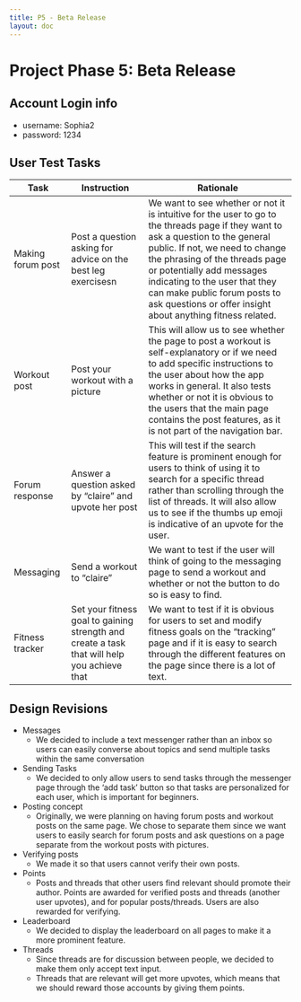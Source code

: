 ```yaml
---
title: P5 - Beta Release
layout: doc
---
```


# **Project Phase 5: Beta Release**

## Account Login info

- username: Sophia2
- password: 1234

## User Test Tasks

| Task              | Instruction                                                                                 | Rationale                                                                                                                                                                                                                                                                                                                                                        |
| ----------------- | ------------------------------------------------------------------------------------------- | ---------------------------------------------------------------------------------------------------------------------------------------------------------------------------------------------------------------------------------------------------------------------------------------------------------------------------------------------------------------- |
| Making forum post | Post a question asking for advice on the best leg exercisesn                                | We want to see whether or not it is intuitive for the user to go to the threads page if they want to ask a question to the general public. If not, we need to change the phrasing of the threads page or potentially add messages indicating to the user that they can make public forum posts to ask questions or offer insight about anything fitness related. |
| Workout post      | Post your workout with a picture                                                            | This will allow us to see whether the page to post a workout is self-explanatory or if we need to add specific instructions to the user about how the app works in general. It also tests whether or not it is obvious to the users that the main page contains the post features, as it is not part of the navigation bar.                                      |
| Forum response    | Answer a question asked by “claire” and upvote her post                                     | This will test if the search feature is prominent enough for users to think of using it to search for a specific thread rather than scrolling through the list of threads. It will also allow us to see if the thumbs up emoji is indicative of an upvote for the user.                                                                                          |
| Messaging         | Send a workout to “claire”                                                                  | We want to test if the user will think of going to the messaging page to send a workout and whether or not the button to do so is easy to find.                                                                                                                                                                                                                  |
| Fitness tracker   | Set your fitness goal to gaining strength and create a task that will help you achieve that | We want to test if it is obvious for users to set and modify fitness goals on the “tracking” page and if it is easy to search through the different features on the page since there is a lot of text.                                                                                                                                                           |

## Design Revisions

- Messages
  - We decided to include a text messenger rather than an inbox so users can easily converse about topics and send multiple tasks within the same conversation
- Sending Tasks
  - We decided to only allow users to send tasks through the messenger page through the ‘add task’ button so that tasks are personalized for each user, which is important for beginners.
- Posting concept
  - Originally, we were planning on having forum posts and workout posts on the same page. We chose to separate them since we want users to easily search for forum posts and ask questions on a page separate from the workout posts with pictures.
- Verifying posts
  - We made it so that users cannot verify their own posts.
- Points
  - Posts and threads that other users find relevant should promote their author. Points are awarded for verified posts and threads (another user upvotes), and for popular posts/threads. Users are also rewarded for verifying.
- Leaderboard
  - We decided to display the leaderboard on all pages to make it a more prominent feature.
- Threads
  - Since threads are for discussion between people, we decided to make them only accept text input.
  - Threads that are relevant will get more upvotes, which means that we should reward those accounts by giving them points.